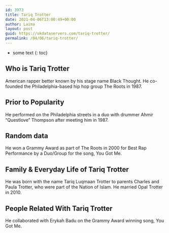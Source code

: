 ```yaml
---
id: 3973
title: Tariq Trotter
date: 2021-04-06T13:00:49+00:00
author: Laima
layout: post
guid: https://ukdataservers.com/tariq-trotter/
permalink: /04/06/tariq-trotter/
---
```


* some text
{: toc}


## Who is Tariq Trotter
                  
                  
                  
American rapper better known by his stage name Black Thought. He co-founded the Philadelphia-based hip hop group The Roots in 1987.
                  
              
            
              
            
                
                
                
## Prior to Popularity
                  
                  
                  
He performed on the Philadelphia streets in a duo with drummer Ahmir &#8220;Questlove&#8221; Thompson after meeting him in 1987.
                  
              
            
              
            
                
                
                
## Random data
                  
                  
                  
He won a Grammy Award as part of The Roots in 2000 for Best Rap Performance by a Duo/Group for the song, You Got Me.
                  
              
            
              
            
                
                
                
## Family & Everyday Life of Tariq Trotter
                  
                  
                  
He was born with the name Tariq Luqmaan Trotter to parents Charles and Paula Trotter, who were part of the Nation of Islam. He married Opal Trotter in 2010.
                  
              
            
              
            
                
                
                
## People Related With Tariq Trotter
                  
                  
                  
He collaborated with Erykah Badu on the Grammy Award winning song, You Got Me.
                  
              
            
              
            
                
              
            
              
              
            
            
              
            
          
          
          